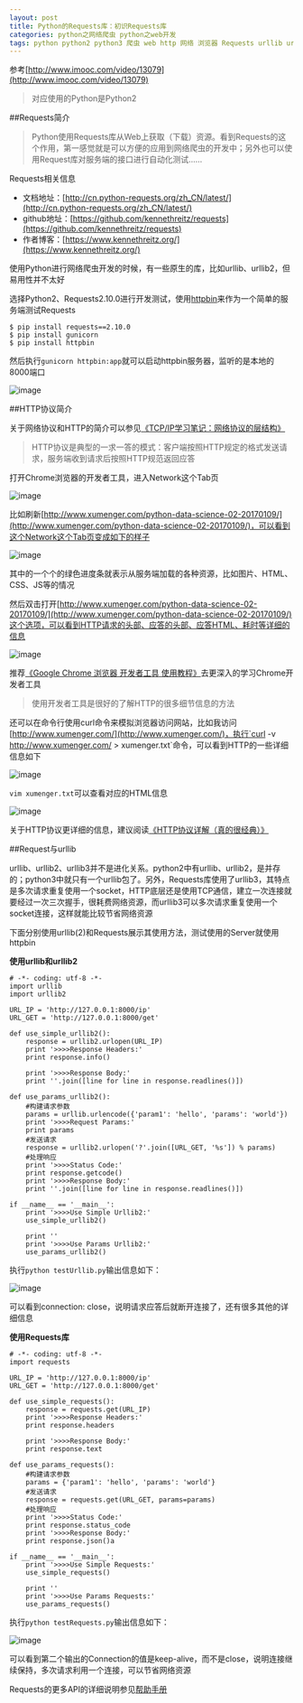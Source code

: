 ```yaml
---
layout: post
title: Python的Requests库：初识Requests库
categories: python之网络爬虫 python之web开发
tags: python python2 python3 爬虫 web http 网络 浏览器 Requests urllib urllib2 urllib3 github HTTP 网络协议 Chrome 开发者工具 html css javascript curl
---
```


参考[http://www.imooc.com/video/13079](http://www.imooc.com/video/13079)

>对应使用的Python是Python2

##Requests简介

>Python使用Requests库从Web上获取（下载）资源。看到Requests的这个作用，第一感觉就是可以方便的应用到网络爬虫的开发中；另外也可以使用Request库对服务端的接口进行自动化测试……

Requests相关信息

* 文档地址：[http://cn.python-requests.org/zh_CN/latest/](http://cn.python-requests.org/zh_CN/latest/)
* github地址：[https://github.com/kennethreitz/requests](https://github.com/kennethreitz/requests)
* 作者博客：[https://www.kennethreitz.org/](https://www.kennethreitz.org/)

使用Python进行网络爬虫开发的时候，有一些原生的库，比如urllib、urllib2，但易用性并不太好

选择Python2、Requests2.10.0进行开发测试，使用[httpbin](https://www.baidu.com/link?url=8dzK8R45rMJhk3QutO33FZypyeXaS_gOPRm0d4eXe_V_mKcmSe875i3ogjWOztoJrnXZL5pHujJ9wcEs2DSqbgxX0G7BsaFSq-xprP2CJUW&wd=&eqid=c3dd0b700000b45900000004587adb08)来作为一个简单的服务端测试Requests

```
$ pip install requests==2.10.0
$ pip install gunicorn
$ pip install httpbin
```

然后执行`gunicorn httpbin:app`就可以启动httpbin服务器，监听的是本地的8000端口

![image](../media/image/2017-01-14/01.png)

##HTTP协议简介

关于网络协议和HTTP的简介可以参见[《TCP/IP学习笔记：网络协议的层结构》](http://www.xumenger.com/network-1-20161021/)

>HTTP协议是典型的一求一答的模式：客户端按照HTTP规定的格式发送请求，服务端收到请求后按照HTTP规范返回应答

打开Chrome浏览器的开发者工具，进入Network这个Tab页

![image](../media/image/2017-01-14/02.png)

比如刷新[http://www.xumenger.com/python-data-science-02-20170109/](http://www.xumenger.com/python-data-science-02-20170109/)，可以看到这个Network这个Tab页变成如下的样子

![image](../media/image/2017-01-14/03.png)

其中的一个个的绿色进度条就表示从服务端加载的各种资源，比如图片、HTML、CSS、JS等的情况

然后双击打开[http://www.xumenger.com/python-data-science-02-20170109/](http://www.xumenger.com/python-data-science-02-20170109/)这个选项，可以看到HTTP请求的头部、应答的头部、应答HTML、耗时等详细的信息

![image](../media/image/2017-01-14/04.png)

推荐[《Google Chrome 浏览器 开发者工具 使用教程》](http://devework.com/google-chrome-developer-tools-tutorial.html)去更深入的学习Chrome开发者工具

>使用开发者工具是很好的了解HTTP的很多细节信息的方法

还可以在命令行使用curl命令来模拟浏览器访问网站，比如我访问[http://www.xumenger.com/](http://www.xumenger.com/)，执行`curl -v http://www.xumenger.com/ > xumenger.txt`命令，可以看到HTTP的一些详细信息如下

![image](../media/image/2017-01-14/05.png)

`vim xumenger.txt`可以查看对应的HTML信息

![image](../media/image/2017-01-14/06.png)

关于HTTP协议更详细的信息，建议阅读[《HTTP协议详解（真的很经典）》](http://www.cnblogs.com/li0803/archive/2008/11/03/1324746.html)

##Request与urllib

urllib、urllib2、urllib3并不是进化关系。python2中有urllib、urllib2，是并存的；python3中就只有一个urllib包了。另外，Requests库使用了urllib3，其特点是多次请求重复使用一个socket，HTTP底层还是使用TCP通信，建立一次连接就要经过一次三次握手，很耗费网络资源，而urllib3可以多次请求重复使用一个socket连接，这样就能比较节省网络资源

下面分别使用urllib(2)和Requests展示其使用方法，测试使用的Server就使用httpbin

**使用urllib和urllib2**

```
# -*- coding: utf-8 -*-
import urllib
import urllib2

URL_IP = 'http://127.0.0.1:8000/ip'
URL_GET = 'http://127.0.0.1:8000/get'

def use_simple_urllib2():
	response = urllib2.urlopen(URL_IP)
	print '>>>>Response Headers:'
	print response.info()

	print '>>>>Response Body:'
	print ''.join([line for line in response.readlines()])

def use_params_urllib2():
	#构建请求参数
	params = urllib.urlencode({'param1': 'hello', 'params': 'world'})
	print '>>>>Request Params:'
	print params
	#发送请求
	response = urllib2.urlopen('?'.join([URL_GET, '%s']) % params)
	#处理响应
	print '>>>>Status Code:'
	print response.getcode()
	print '>>>>Response Body:'
	print ''.join([line for line in response.readlines()])

if __name__ == '__main__':
	print '>>>>Use Simple Urllib2:'
	use_simple_urllib2()

	print ''
	print '>>>>Use Params Urllib2:'
	use_params_urllib2()

```

执行`python testUrllib.py`输出信息如下：

![image](../media/image/2017-01-14/07.png)

可以看到connection: close，说明请求应答后就断开连接了，还有很多其他的详细信息

**使用Requests库**

```
# -*- coding: utf-8 -*-
import requests

URL_IP = 'http://127.0.0.1:8000/ip'
URL_GET = 'http://127.0.0.1:8000/get'

def use_simple_requests():
	response = requests.get(URL_IP)
	print '>>>>Response Headers:'
	print response.headers

	print '>>>>Response Body:'
	print response.text

def use_params_requests():
	#构建请求参数
	params = {'param1': 'hello', 'params': 'world'}
	#发送请求
	response = requests.get(URL_GET, params=params)
	#处理响应
	print '>>>>Status Code:'
	print response.status_code
	print '>>>>Response Body:'
	print response.json()a

if __name__ == '__main__':
	print '>>>>Use Simple Requests:'
	use_simple_requests()

	print ''
	print '>>>>Use Params Requests:'
	use_params_requests()

```

执行`python testRequests.py`输出信息如下：

![image](../media/image/2017-01-14/08.png)

可以看到第二个输出的Connection的值是keep-alive，而不是close，说明连接继续保持，多次请求利用一个连接，可以节省网络资源

Requests的更多API的详细说明参见[帮助手册](http://cn.python-requests.org/zh_CN/latest/)

